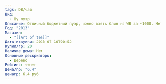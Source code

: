 ```yaml
---
tags: DB/чай
Вид:
  - Шу пуэр
Описание: Отличный бюджетный пуэр, можно взять блин на WB за ~1000. Нет посторонних привкусов. Древесный плотный вкус.
Год: "2013"
Магазин:
  - "[[Art of tea]]"
Дата покупки: 2023-07-10T00:52
Купил/гр: 20
Наличие дома: Нет
Основные дескрипторы:
  - Дерево
Рейтинг: ⭐️⭐️⭐️⭐️
Цена/гр: "6.4"
ценагр: 6.4 руб
---
```

